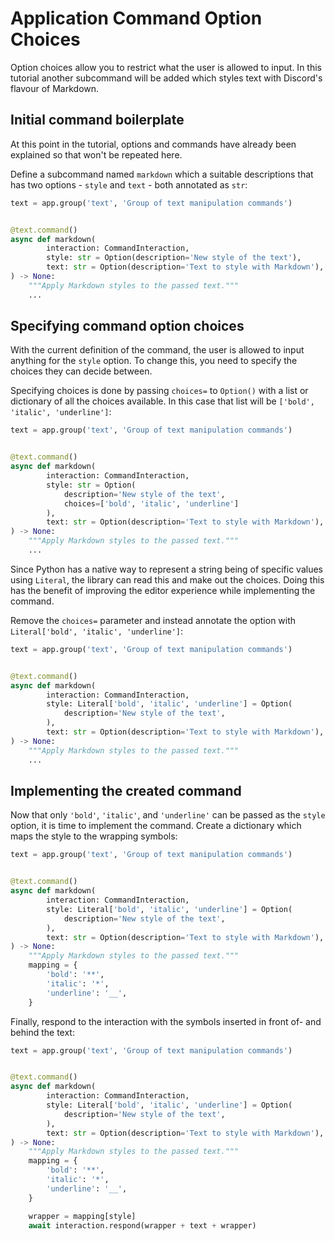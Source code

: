 # Application Command Option Choices

Option choices allow you to restrict what the user is allowed to input. In
this tutorial another subcommand will be added which styles text with
Discord's flavour of Markdown.

## Initial command boilerplate

At this point in the tutorial, options and commands have already been
explained so that won't be repeated here.

Define a subcommand named `markdown` which a suitable descriptions that has
two options - `style` and `text` - both annotated as `str`:

```python
text = app.group('text', 'Group of text manipulation commands')


@text.command()
async def markdown(
        interaction: CommandInteraction,
        style: str = Option(description='New style of the text'),
        text: str = Option(description='Text to style with Markdown'),
) -> None:
    """Apply Markdown styles to the passed text."""
    ...
```

## Specifying command option choices

With the current definition of the command, the user is allowed to input
anything for the `style` option. To change this, you need to specify the
choices they can decide between.

Specifying choices is done by passing `choices=` to `Option()` with a list
or dictionary of all the choices available. In this case that list will be
`['bold', 'italic', 'underline']`:

```python
text = app.group('text', 'Group of text manipulation commands')


@text.command()
async def markdown(
        interaction: CommandInteraction,
        style: str = Option(
            description='New style of the text',
            choices=['bold', 'italic', 'underline']
        ),
        text: str = Option(description='Text to style with Markdown'),
) -> None:
    """Apply Markdown styles to the passed text."""
    ...
```

Since Python has a native way to represent a string being of specific values
using `Literal`, the library can read this and make out the choices. Doing
this has the benefit of improving the editor experience while implementing
the command.

Remove the `choices=` parameter and instead annotate the option
with `Literal['bold', 'italic', 'underline']`:

```python
text = app.group('text', 'Group of text manipulation commands')


@text.command()
async def markdown(
        interaction: CommandInteraction,
        style: Literal['bold', 'italic', 'underline'] = Option(
            description='New style of the text',
        ),
        text: str = Option(description='Text to style with Markdown'),
) -> None:
    """Apply Markdown styles to the passed text."""
    ...
```

## Implementing the created command

Now that only `'bold'`, `'italic'`, and `'underline'` can be passed as the
`style` option, it is time to implement the command. Create a dictionary which
maps the style to the wrapping symbols:

```python
text = app.group('text', 'Group of text manipulation commands')


@text.command()
async def markdown(
        interaction: CommandInteraction,
        style: Literal['bold', 'italic', 'underline'] = Option(
            description='New style of the text',
        ),
        text: str = Option(description='Text to style with Markdown'),
) -> None:
    """Apply Markdown styles to the passed text."""
    mapping = {
        'bold': '**',
        'italic': '*',
        'underline': '__',
    }
```

Finally, respond to the interaction with the symbols inserted in front of- and
behind the text:

```python
text = app.group('text', 'Group of text manipulation commands')


@text.command()
async def markdown(
        interaction: CommandInteraction,
        style: Literal['bold', 'italic', 'underline'] = Option(
            description='New style of the text',
        ),
        text: str = Option(description='Text to style with Markdown'),
) -> None:
    """Apply Markdown styles to the passed text."""
    mapping = {
        'bold': '**',
        'italic': '*',
        'underline': '__',
    }

    wrapper = mapping[style]
    await interaction.respond(wrapper + text + wrapper)
```
